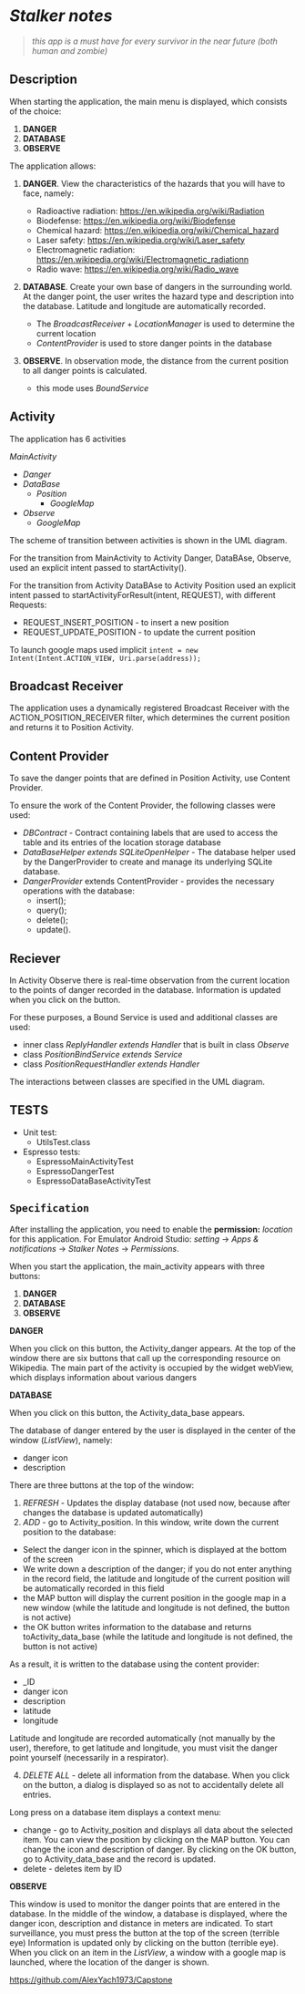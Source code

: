 # ***Stalker notes***
>*this app is a must have for every survivor in the near future (both human and zombie)*
## **Description**
When starting the application, the main menu is displayed, which consists of the choice:
1. **DANGER**
2. **DATABASE**
3. **OBSERVE**

The application allows:
1. **DANGER**. View the characteristics of the hazards that you will have to face, namely:
   * Radioactive radiation: https://en.wikipedia.org/wiki/Radiation
   * Biodefense: https://en.wikipedia.org/wiki/Biodefense
   * Chemical hazard: https://en.wikipedia.org/wiki/Chemical_hazard
   * Laser safety: https://en.wikipedia.org/wiki/Laser_safety
   * Electromagnetic radiation: https://en.wikipedia.org/wiki/Electromagnetic_radiationn
   * Radio wave: https://en.wikipedia.org/wiki/Radio_wave
     
2. **DATABASE**. Create your own base of dangers in the surrounding world.
At the danger point, the user writes the hazard type and description into the database. Latitude and longitude are automatically recorded. 
   + The *BroadcastReceiver* + *LocationManager* is used to determine the current location
   + *ContentProvider* is used to store danger points in the database
3. **OBSERVE**. In observation mode, the distance from the current position to all danger points is calculated.
   + this mode uses *BoundService*
   
## **Activity**
The application has 6 activities

   *MainActivity*
   + *Danger*
   + *DataBase*
       - *Position*
           - *GoogleMap*
   +  *Observe*
         - *GoogleMap*


The scheme of transition between activities is shown in the UML diagram.

For the transition from MainActivity to Activity Danger, DataBAse, Observe, used an explicit intent passed to startActivity().

For the transition from Activity DataBAse to Activity Position used an explicit intent passed to startActivityForResult(intent, REQUEST), with different Requests:
  - REQUEST_INSERT_POSITION - to insert a new position
  - REQUEST_UPDATE_POSITION - to update the current position

To launch google maps used implicit `intent = new Intent(Intent.ACTION_VIEW, Uri.parse(address));`

## **Broadcast Receiver**
The application uses a dynamically registered Broadcast Receiver with the ACTION_POSITION_RECEIVER filter, which determines the current position and returns it to Position Activity.

## **Content Provider**
To save the danger points that are defined in Position Activity, use Content Provider. 

To ensure the work of the Content Provider, the following classes were used:
  + *DBContract* - Contract containing labels that are used to access the table and its entries of the location storage database
  + *DataBaseHelper extends SQLiteOpenHelper* - The database helper used by the DangerProvider to create and manage its underlying SQLite database.
  +  *DangerProvider* extends ContentProvider - provides the necessary operations with the database:
     - insert();
     - query();
     - delete();
     - update().
 
 ## **Reciever**
In Activity Observe there is real-time observation from the current location to the points of danger recorded in the database. Information is updated when you click on the button. 

For these purposes, a Bound Service is used and additional classes are used:
  + inner class *ReplyHandler extends Handler* that is built in class *Observe*
  + class *PositionBindService extends Service*
  + class *PositionRequestHandler extends Handler*

The interactions between classes are specified in the UML diagram.

## **TESTS**
  + Unit test:
    - UtilsTest.class
  + Espresso tests:
    - EspressoMainActivityTest
    - EspressoDangerTest
    - EspressoDataBaseActivityTest


## **`Specification`**

After installing the application, you need to enable the **permission:** *location* for this application.
For Emulator Android Studio: *setting* -> *Apps & notifications* -> *Stalker Notes* -> *Permissions*.

When you start the application, the main_activity appears with three buttons:
1. **DANGER**
2. **DATABASE**
3. **OBSERVE**


**DANGER**

When you click on this button, the Activity_danger appears.
At the top of the window there are six buttons that call up the corresponding resource on Wikipedia.
The main part of the activity is occupied by the widget webView, which displays information about various dangers

**DATABASE**

When you click on this button, the Activity_data_base appears.

The database of danger entered by the user is displayed in the center of the window (*ListView*), namely:
  + danger icon
  + description

There are three buttons at the top of the window:
1. *REFRESH* - Updates the display database (not used now, because after changes the database is updated automatically)
2. *ADD* - go to Activity_position. In this window, write down the current position to the database:
  + Select the danger icon in the spinner, which is displayed at the bottom of the screen
  + We write down a description of the danger; if you do not enter anything in the record field, the latitude and longitude of the current position will be automatically recorded in this field
  + the MAP button will display the current position in the google map in a new window (while the latitude and longitude is not defined, the button is not active)
  + the OK button writes information to the database and returns toActivity_data_base (while the latitude and longitude is not defined, the button is not active)
  
  As a result, it is written to the database using the content provider:
   + _ID
   + danger icon
   + description
   + latitude
   + longitude
  
  Latitude and longitude are recorded automatically (not manually by the user), therefore, to get latitude and longitude, you must visit the danger point yourself (necessarily in a respirator).
  
4. *DELETE ALL* - delete all information from the database. When you click on the button, a dialog is displayed so as not to accidentally delete all entries.

Long press on a database item displays a context menu:
  + change - go to Activity_position and displays all data about the selected item. You can view the position by clicking on the MAP button. You can change the icon and description of danger. By clicking on the OK button, go to Activity_data_base and the record is updated.
  + delete - deletes item by ID



**OBSERVE**

This window is used to monitor the danger points that are entered in the database. In the middle of the window, a database is displayed, where the danger icon, description and distance in meters are indicated. To start surveillance, you must press the button at the top of the screen (terrible eye)
Information is updated only by clicking on the button (terrible eye). When you click on an item in the *ListView*, a window with a google map is launched, where the location of the danger is shown.




https://github.com/AlexYach1973/Capstone
